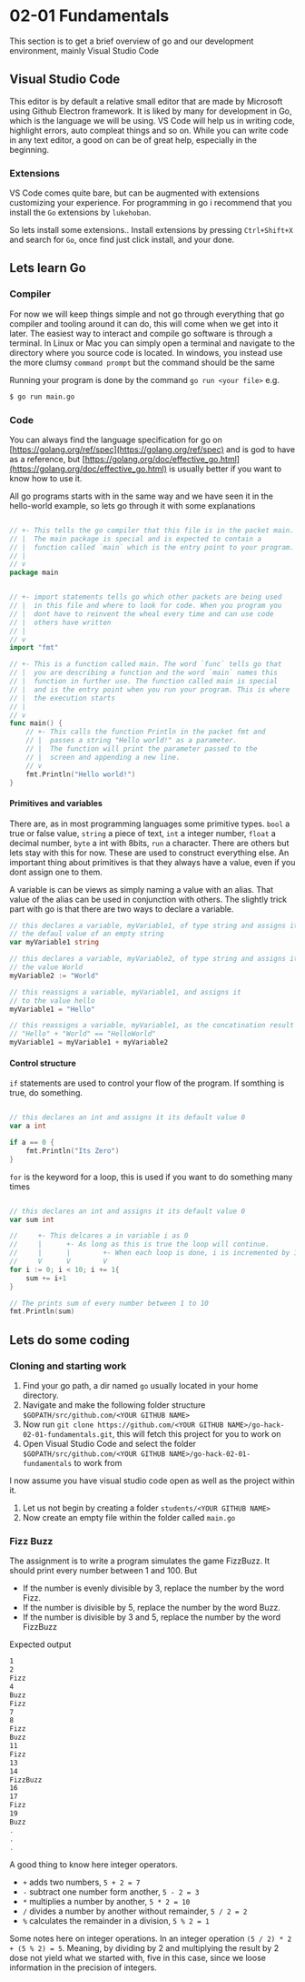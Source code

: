 # 02-01 Fundamentals

This section is to get a brief overview of go and our development 
environment, mainly Visual Studio Code


## Visual Studio Code
This editor is by default a relative small editor that are made by Microsoft using Github Electron framework. It is liked by many for 
development in Go, which is the language we will be using. VS Code will help us in writing code, highlight errors, auto compleat things and so on. While you can write code in any text editor, a good on can be of great help, especially in the beginning.

### Extensions
VS Code comes quite bare, but can be augmented with extensions customizing your experience. For programming in go i recommend that you install the `Go` extensions by `lukehoban`.

So lets install some extensions.. Install extensions by pressing `Ctrl+Shift+X` and search for `Go`, once find just click install, and your done.


## Lets learn Go

### Compiler
For now we will keep things simple and not go through everything that go compiler and tooling around it can do, this will come when we get into it later. The easiest way to interact and compile go software is through a terminal. In Linux or Mac you can simply open a terminal and navigate to the directory where you source code is located. In windows, you instead use the more clumsy `command prompt` but the command should be the same

Running your program is done by the command `go run <your file>`
e.g.
```bash
$ go run main.go
``` 

### Code
You can always find the language specification for go on
[https://golang.org/ref/spec](https://golang.org/ref/spec)
and is god to have as a reference, but [https://golang.org/doc/effective_go.html](https://golang.org/doc/effective_go.html) is usually better if you want to know how to use it.

All go programs starts with in the same way and we have seen it in the hello-world example, so lets go through it with some explanations

```go

// +- This tells the go compiler that this file is in the packet main.
// |  The main package is special and is expected to contain a
// |  function called `main` which is the entry point to your program.
// |   
// v
package main    


// +- import statements tells go which other packets are being used 
// |  in this file and where to look for code. When you program you
// |  dont have to reinvent the wheal every time and can use code 
// |  others have written
// |   
// v
import "fmt"

// +- This is a function called main. The word `func` tells go that 
// |  you are describing a function and the word `main` names this  
// |  function in further use. The function called main is special 
// |  and is the entry point when you run your program. This is where 
// |  the execution starts
// |
// v
func main() {
    // +- This calls the function Println in the packet fmt and
    // |  passes a string "Hello world!" as a parameter. 
    // |  The function will print the parameter passed to the 
    // |  screen and appending a new line.
    // v
    fmt.Println("Hello world!")
}

```


#### Primitives and variables

There are, as in most programming languages some primitive types.
`bool` a true or false value, `string` a piece of text, `int` a integer number, `float` a decimal number, `byte` a int with 8bits, `run` a character. There are others but lets stay with this for now.  These are used to construct everything else. An important thing about primitives is that they always have a value, even if you dont assign one to them.


A variable is can be views as simply naming a value with an alias. That value of the alias can be used in conjunction with others. The slightly trick part with go is that there are two ways to declare a variable. 

```go
// this declares a variable, myVariable1, of type string and assigns it
// the defaul value of an empty string
var myVariable1 string

// this declares a variable, myVariable2, of type string and assigns it
// the value World
myVariable2 := "World"

// this reassigns a variable, myVariable1, and assigns it
// to the value hello
myVariable1 = "Hello"

// this reassigns a variable, myVariable1, as the concatination result of
// "Hello" + "World" == "HelloWorld"
myVariable1 = myVariable1 + myVariable2
```

#### Control structure 

`if` statements are used to control your flow of the program. If somthing is true, do something. 
```go

// this declares an int and assigns it its default value 0
var a int

if a == 0 {
    fmt.Println("Its Zero")
}

```


`for` is the keyword for a loop, this is used if you want to do something many times
```go

// this declares an int and assigns it its default value 0
var sum int

//     +- This delcares a in variable i as 0
//     |      +- As long as this is true the loop will continue.
//     |      |        +- When each loop is done, i is incremented by 1
//     V      V        V
for i := 0; i < 10; i += 1{
    sum += i+1
}

// The prints sum of every number between 1 to 10
fmt.Println(sum)

```

## Lets do some coding

### Cloning and starting work

1. Find your go path, a dir named `go` usually located in your home directory. 
1. Navigate and make the following folder structure `$GOPATH/src/github.com/<YOUR GITHUB NAME>`
1. Now run `git clone https://github.com/<YOUR GITHUB NAME>/go-hack-02-01-fundamentals.git`, this will fetch this 
   project for you to work on 
1. Open Visual Studio Code and select the folder `$GOPATH/src/github.com/<YOUR GITHUB NAME>/go-hack-02-01-fundamentals`
   to work from 

I now assume you have visual studio code open as well as the project within it. 

1. Let us not begin by creating a folder `students/<YOUR GITHUB NAME>`
1. Now create an empty file within the folder called `main.go`

### Fizz Buzz 
The assignment is to write a program simulates the game FizzBuzz. It should print every number between 1 and 100. But 

* If the number is evenly divisible by 3, replace the number by the word Fizz.
* If the number is divisible by 5, replace the number by the word Buzz. 
* If the number is divisible by 3 and 5, replace the number by the word FizzBuzz

Expected output

```bash
1
2
Fizz
4
Buzz
Fizz
7
8
Fizz
Buzz
11
Fizz
13
14
FizzBuzz
16
17
Fizz
19
Buzz
.
.
.
```

A good thing to know here integer operators. 
* `+` adds two numbers, `5 + 2 = 7` 
* `-` subtract one number form another, `5 - 2 = 3` 
* `*` multiplies a number by another, `5 * 2 = 10`
* `/` divides a number by another without remainder, `5 / 2 = 2`
* `%` calculates the remainder in a division, `5 % 2 = 1`

Some notes here on integer operations. In an integer operation 
`(5 / 2) * 2 + (5 % 2) = 5`. Meaning, by dividing by 2 and multiplying the result by 2 dose not yield what we started with, five in this case, since we loose information in the precision of integers.
